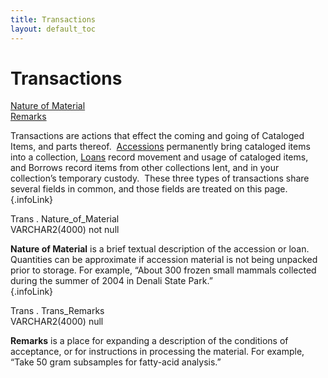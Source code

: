```yaml
---
title: Transactions
layout: default_toc
---
```


# Transactions

<div class="anchors">

[Nature of Material](#nature_of_material)\
[Remarks](#remarks)

</div>

Transactions are actions that effect the coming and going of Cataloged
Items, and parts thereof. 
[Accessions](http://arctosdb.org/documentation/accession/ "Accessions")
permanently bring cataloged items into a collection,
[Loans](http://arctosdb.org/documentation/loans/ "Loans") record
movement and usage of cataloged items, and Borrows record items from
other collections lent, and in your collection’s temporary custody. 
These three types of transactions share several fields in common, and
those fields are treated on this page.\
[](){.infoLink}

<div class="fldDef">

Trans . Nature\_of\_Material\
VARCHAR2(4000) not null

</div>

**Nature of Material** is a brief textual description of the accession
or loan. Quantities can be approximate if accession material is not
being unpacked prior to storage. For example, “About 300 frozen small
mammals collected during the summer of 2004 in Denali State Park.”\
[](){.infoLink}

<div class="fldDef">

Trans . Trans\_Remarks\
VARCHAR2(4000) null

</div>

**Remarks** is a place for expanding a description of the conditions of
acceptance, or for instructions in processing the material. For example,
“Take 50 gram subsamples for fatty-acid analysis.”
